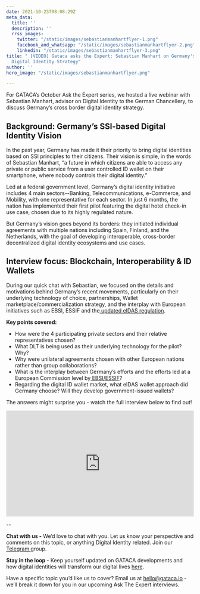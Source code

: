 ```yaml
---
date: 2021-10-25T08:08:29Z
meta_data:
  title: ''
  description: ''
  rrss_images:
    twitter: "/static/images/sebastianmanhartflyer-1.png"
    facebook_and_whatsapp: "/static/images/sebastianmanhartflyer-2.png"
    linkedin: "/static/images/sebastianmanhartflyer-3.png"
title: " [VIDEO] Gataca asks the Expert: Sebastian Manhart on Germany's Cross-Border
  Digital Identity Strategy"
author: ''
hero_image: "/static/images/sebastianmanhartflyer.png"

---
```

For GATACA’s October Ask the Expert series, we hosted a live webinar with Sebastian Manhart, advisor on Digital Identity to the German Chancellery, to discuss Germany’s cross border digital identity strategy. 

## Background: Germany’s SSI-based Digital Identity Vision

In the past year, Germany has made it their priority to bring digital identities based on SSI principles to their citizens. Their vision is simple, in the words of Sebastian Manhart, “a future in which citizens are able to access any private or public service from a user controlled ID wallet on their smartphone, where nobody controls their digital identity.”

Led at a federal government level, Germany’s digital identity initiative includes 4 main sectors--Banking, Telecommunications, e-Commerce, and Mobility, with one representative for each sector. In just 6 months, the nation has implemented their first pilot featuring the digital hotel check-in use case, chosen due to its highly regulated nature. 

But Germany’s vision goes beyond its borders: they initiated individual agreements with multiple nations including Spain, Finland, and the Netherlands, with the goal of developing interoperable, cross-border decentralized digital identity ecosystems and use cases.

## Interview focus: Blockchain, Interoperability & ID Wallets

During our quick chat with Sebastian, we focused on the details and motivations behind Germany’s recent movements, particularly on their underlying technology of choice, partnerships, Wallet marketplace/commercialization strategy, and the interplay with European initiatives such as EBSI, ESSIF and the[ updated eIDAS regulation](https://gataca.io/insights/here-s-what-the-new-eidas-proposal-really-means-for-the-ssi-community-in-6-key-points).

**Key points covered:**

* How were the 4 participating private sectors and their relative representatives chosen?
* What DLT is being used as their underlying technology for the pilot? Why?
* Why were unilateral agreements chosen with other European nations rather than group collaborations?
* What is the interplay between Germany’s efforts and the efforts led at a European Commission level by[ EBSI/ESSIF](https://gataca.io/insights/gataca-helps-ebsi-define-a-european-self-sovereign-identity-framework)?
* Regarding the digital ID wallet market, what eIDAS wallet approach did Germany choose? Will they develop government-issued wallets?

The answers might surprise you - watch the full interview below to find out! 

<div style="padding:56.25% 0 0 0;position:relative;"><iframe src="https://player.vimeo.com/video/637971052?h=9b45a14979&amp;badge=0&amp;autopause=0&amp;player_id=0&amp;app_id=58479" frameborder="0" allow="autoplay; fullscreen; picture-in-picture" allowfullscreen style="position:absolute;top:0;left:0;width:100%;height:100%;" title="GATACA Asks The Expert: Sebastian Manhart"></iframe></div><script src="https://player.vimeo.com/api/player.js"></script>

\--

**Chat with us -** We’d love to chat with you. Let us know your perspective and comments on this topic, or anything Digital Identity related. Join our [Telegram ](https://t.me/digitalidentityinsights)group.

**Stay in the loop -** Keep yourself updated on GATACA developments and how digital identities will transform our digital lives [here](https://gataca.io/insights/decentralized-finance-self-sovereign-identity-a-tale-of-decentralization-a-new-paradigm-of-trust).

Have a specific topic you’d like us to cover? Email us at [hello@gataca.io](mailto:hello@gataca.io "mailto:hello@gataca.io") - we’ll break it down for you in our upcoming Ask The Expert interviews.
